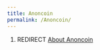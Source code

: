 ```yaml
---
title: Anoncoin
permalink: /Anoncoin/
---
```


1.  REDIRECT [About Anoncoin](/About_Anoncoin "wikilink")
